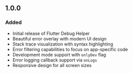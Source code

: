 
## 1.0.0

### Added

- Initial release of Flutter Debug Helper
- Beautiful error overlay with modern UI design
- Stack trace visualization with syntax highlighting
- Error filtering capabilities to focus on app-specific code
- Development mode support with `onlyDev` flag
- Error logging callback support via `onLogs`
- Responsive design for all screen sizes
